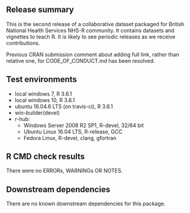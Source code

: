 ## Release summary
This is the second release of a collaborative dataset packaged for British National Health Services NHS-R community. It contains datasets and vignettes to teach R.  It is likely to see periodic releases as we receive contributions.

Previous CRAN submission comment about adding full link, rather than relative one, for CODE_OF_CONDUCT.md has been resolved.

## Test environments
* local windows 7, R 3.6.1
* local windows 10, R 3.6.1
* ubuntu 16.04.6 LTS (on travis-ci), R 3.6.1
* win-builder(devel)
* r-hub:
  * Windows Server 2008 R2 SP1, R-devel, 32/64 bit
  * Ubuntu Linux 16.04 LTS, R-release, GCC
  * Fedora Linux, R-devel, clang, gfortran
  

## R CMD check results
There were no ERRORs, WARNINGs OR NOTES.

## Downstream dependencies
There are no known downstream dependencies for this package.
